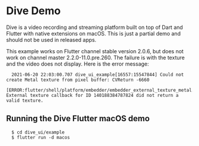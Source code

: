 # Dive Demo

Dive is a video recording and streaming platform built on top of Dart and
Flutter with native extensions on macOS. This is just a partial demo and
should not be used in released apps.

This example works on Flutter channel stable version 2.0.6, but does not work
on channel master 2.2.0-11.0.pre.260. The failure is with the texture and
the video does not display. Here is the error message:

      2021-06-20 22:03:00.707 dive_ui_example[16557:15547844] Could not create Metal texture from pixel buffer: CVReturn -6660
      [ERROR:flutter/shell/platform/embedder/embedder_external_texture_metal.mm(59)] External texture callback for ID 140188384787824 did not return a valid texture.


## Running the Dive Flutter macOS demo

      $ cd dive_ui/example
      $ flutter run -d macos
